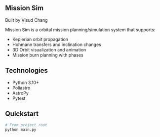 ## Mission Sim
Built by Visud Chang

Mission Sim is a orbital mission planning/simulation system that supports:
- Keplerian orbit propagation
- Hohmann transfers and inclination changes
- 3D Orbit visualization and animation
- Mission burn planning with phases

## Technologies

- Python 3.10+
- Poliastro
- AstroPy
- Pytest

## Quickstart

```bash
# From project root
python main.py